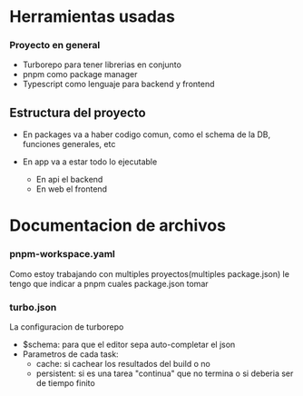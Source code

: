 # Herramientas usadas
### Proyecto en general
- Turborepo para tener librerias en conjunto
- pnpm como package manager
- Typescript como lenguaje para backend y frontend

## Estructura del proyecto

- En packages va a haber codigo comun, como el schema de la DB, funciones generales, etc
- En app va a estar todo lo ejecutable

    - En api el backend
    - En web el frontend
# Documentacion de archivos

### pnpm-workspace.yaml
Como estoy trabajando con multiples proyectos(multiples package.json) le tengo que indicar a pnpm cuales package.json tomar
### turbo.json
La configuracion de turborepo
- $schema: para que el editor sepa auto-completar el json
- Parametros de cada task:
  - cache: si cachear los resultados del build o no
  - persistent: si es una tarea "continua" que no termina o si deberia ser de tiempo finito
